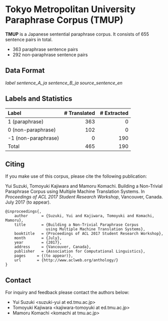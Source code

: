 # Tokyo Metropolitan University Paraphrase Corpus (TMUP) #

**TMUP** is a Japanese sentential paraphrase corpus. It consists of 655 sentence pairs in total.
* 363 paraphrase sentence pairs
* 292 non-paraphrase sentence pairs

## Data Format ##

*label*	*sentence_A_ja*	*sentence_B_ja*	*source_sentence_en*

## Labels and Statistics ##

| Label              | # Translated | # Extracted |
|:-------------------|-------------:|------------:|
|  1 (paraphrase)    |          363 |           0 |
|  0 (non-paraphrase)|          102 |           0 |
| -1 (non-paraphrase)|            0 |         190 |
|Total               |          465 |         190 |


## Citing ##

If you make use of this corpus, please cite the following publication:

Yui Suzuki, Tomoyuki Kajiwara and Mamoru Komachi. Building a Non-Trivial Paraphrase Corpus using Multiple Machine Translation Systems.
In *Proceedings of ACL 2017 Student Research Workshop*, Vancouver, Canada. July 2017 (to appear).

    @inproceedings{,
        author      = {Suzuki, Yui and Kajiwara, Tomoyuki and Komachi, Mamoru},
        title       = {Building a Non-Trivial Paraphrase Corpus
                      using Multiple Machine Translation Systems},
        booktitle   = {Proceedings of ACL 2017 Student Research Workshop},
        month       = {July},
        year        = {2017},
        address     = {Vancouver, Canada},
        publisher   = {Association for Computational Linguistics},
        pages     = {(to appear)},
        url       = {http://www.aclweb.org/anthology/}
    }

## Contact ##

For inquiry and feedback please contact the authors below:

* Yui Suzuki       &lt;suzuki-yui at ed.tmu.ac.jp&gt;
* Tomoyuki Kajiwara     &lt;kajiwara-tomoyuki at ed.tmu.ac.jp&gt;
* Mamoru Komachi  &lt;komachi at tmu.ac.jp&gt;

